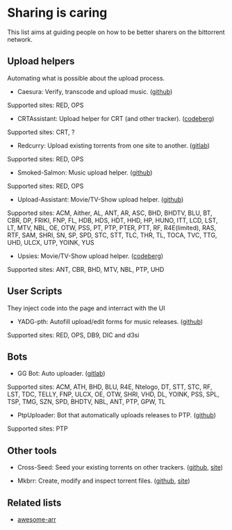 # Sharing is caring

This list aims at guiding people on how to be better sharers on the bittorrent network.

## Upload helpers

Automating what is possible about the upload process.

- Caesura: Verify, transcode and upload music. ([github](https://github.com/RogueOneEcho/caesura))

Supported sites: RED, OPS

- CRTAssistant: Upload helper for CRT (and other tracker). ([codeberg](https://codeberg.org/liliumstar/crtassistant))

Supported sites: CRT, ?

- Redcurry: Upload existing torrents from one site to another. ([gitlab](https://gitlab.com/_mclovin/redcurry))

Supported sites: RED, OPS

- Smoked-Salmon: Music upload helper. ([github](https://github.com/smokin-salmon/smoked-salmon))

Supported sites: RED, OPS

- Upload-Assistant: Movie/TV-Show upload helper. ([github](https://github.com/Audionut/Upload-Assistant))

Supported sites: ACM, Aither, AL, ANT, AR, ASC, BHD, BHDTV, BLU, BT, CBR, DP, FRIKI, FNP, FL, HDB, HDS, HDT, HHD, HP, HUNO, ITT, LCD, LST, LT, MTV, NBL, OE, OTW, PSS, PT, PTP, PTER, PTT, RF, R4E(limited), RAS, RTF, SAM, SHRI, SN, SP, SPD, STC, STT, TLC, THR, TL, TOCA, TVC, TTG, UHD, ULCX, UTP, YOINK, YUS

- Upsies: Movie/TV-Show upload helper. ([codeberg](https://codeberg.org/plotski/upsies))

Supported sites: ANT, CBR, BHD, MTV, NBL, PTP, UHD

## User Scripts

They inject code into the page and interract with the UI

- YADG-pth: Autofill upload/edit forms for music releases. ([github](https://github.com/SavageCore/yadg-pth-userscript))

Supported sites: RED, OPS, DB9, DIC and d3si

## Bots

- GG Bot: Auto uploader. ([gitlab](https://gitlab.com/NoobMaster669/gg-bot-upload-assistant))

Supported sites: ACM, ATH, BHD, BLU, R4E, Ntelogo, DT, STT, STC, RF, LST, TDC, TELLY, FNP, ULCX, OE, OTW, SHRI, VHD, DL, YOINK, PSS, SPL, TSP, TMG, SZN, SPD, BHDTV, NBL, ANT, PTP, GPW, TL

- PtpUploader: Bot that automatically uploads releases to PTP. ([github](https://github.com/kannibalox/PtpUploader/))

Supported sites: PTP

## Other tools

- Cross-Seed: Seed your existing torrents on other trackers. ([github](https://github.com/cross-seed/cross-seed), [site](https://www.cross-seed.org/))

- Mkbrr: Create, modify and inspect torrent files. ([github](https://github.com/autobrr/mkbrr), [site](https://mkbrr.com/introduction))

## Related lists

- [awesome-arr](https://github.com/Ravencentric/awesome-arr)
